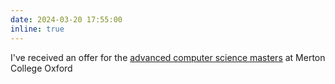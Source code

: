 ```yaml
---
date: 2024-03-20 17:55:00
inline: true
---
```


I've received an offer for the [advanced computer science masters](https://www.ox.ac.uk/admissions/graduate/courses/msc-advanced-computer-science) at Merton College Oxford
